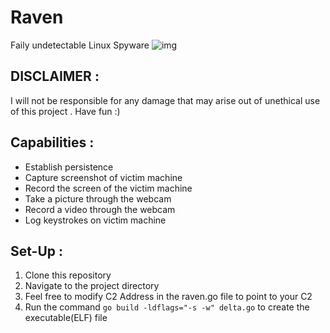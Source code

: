 # Raven
Faily undetectable Linux Spyware
![img](https://github.com/nemzyxt/Raven/blob/main/scrshot/fud.png?raw=true)

## DISCLAIMER :
I will not be responsible for any damage that may arise out of unethical use of this project . Have fun :)

## Capabilities :
- Establish persistence
- Capture screenshot of victim machine
- Record the screen of the victim machine
- Take a picture through the webcam
- Record a video through the webcam
- Log keystrokes on victim machine

## Set-Up :
1. Clone this repository
2. Navigate to the project directory
3. Feel free to modify C2 Address in the raven.go file to point to your C2
4. Run the command ```go build -ldflags="-s -w" delta.go``` to create the executable(ELF) file